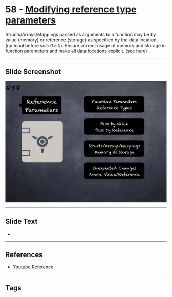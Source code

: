 # 58 - [Modifying reference type parameters](Modifying%20reference%20type%20parameters.md)
Structs/Arrays/Mappings passed as arguments to a function may be by value (memory) or reference (storage) as specified by the data location (optional before _solc 0.5.0_). Ensure correct usage of memory and storage in function parameters and make all data locations explicit. (see [here](https://github.com/crytic/slither/wiki/Detector-Documentation#modifying-storage-array-by-value))
___
## Slide Screenshot
![058.png](../images/pitfalls_and_best_practices101/058.png)
___
## Slide Text
- 
___
## References
- Youtube Reference
___
## Tags
